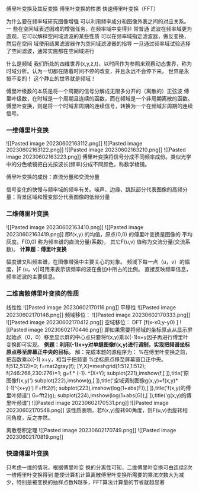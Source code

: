 傅里叶变换及其反变换
傅里叶变换的性质
快速傅里叶变换（FFT）

为什么要在频率域研究图像增强
可以利用频率成分和图像外表之间的对应关系。一 些在空间域表述困难的增强任务，在频率域中变得非 常普通
滤波在频率域更为直观，它可以解释空间域滤波的某些性质
可以在频率域指定滤波器，做反变换，然后在空间 域使用结果滤波器作为空间域滤波器的指导
一旦通过频率域试验选择了空间滤波，通常实施都在空间域进行

什么是频域
我们所处的四维世界(x,y,z,t)，以时间作为参照来观察动态世界，称为时域分析。认为一切都在随着时间不停的改变，并且永远不会停下来。
世界是永恒不变的！
这个静止的世界就是频域！

傅里叶级数的本质是将一个周期的信号分解成无限多分开的（离散的）正弦波
傅里叶级数，在时域是一个周期且连续的函数，而在频域是一个非周期离散的函数。
傅里叶变换，则是将一个时域非周期的连续信号，转换为一个在频域非周期的连续信号。
### 一维傅里叶变换
![[Pasted image 20230602163112.png]]
![[Pasted image 20230602163122.png]]
![[Pasted image 20230602163210.png]]
![[Pasted image 20230602163223.png]]
傅里叶变换将信号分成不同频率成份。类似光学中的分色棱镜把白光按波长(频率)分成不同颜色，称数学棱镜。

傅里叶变换的成份：直流分量和交流分量

信号变化的快慢与频率域的频率有关。噪声、边缘、跳跃部分代表图像的高频分量；背景区域和慢变部分代表图像的低频分量

### 二维傅里叶变换
![[Pasted image 20230602163410.png]]
![[Pasted image 20230602163419.png]]
即f(x,y) 的均值，原点(0,0) 的傅里叶变换是图像的
平均灰度。F(0,0) 称为频率谱的直流分量(系数)，
其它F(u,v) 值称为交流分量(交流系数)。
**计算题：傅里叶变换**

幅度谱又叫频率谱，在图像增强中主要关心的对象。
频域下每一点（u，v）的幅度，|F (u，v)|可用来表示该频率的波在叠加中所占的比例。
直接反映频率信息，频率滤波的主要信息。

### 二维离散傅里叶变换的性质
线性性
![[Pasted image 20230602170116.png]]
平移性
![[Pasted image 20230602170148.png]]
频域移位：
![[Pasted image 20230602170333.png]]
![[Pasted image 20230602170412.png]]
空域移位：
DFT [f(x-x0,y-y0) ]
![[Pasted image 20230602170446.png]]
即如果需要将频域的坐标原点从显示屏起始点（0，0）移至显示屏的中心点只要将f(x,y)乘以(-1)x+y因子再进行傅里叶变换即可实现。
**例题：利用(-1)x+y对单缝图像f(x,y)进行调制，实现把频谱坐标原点移至屏幕正中央的目标。**
解：完成本题的源程序为：
%在傅里叶变换之前，把函数乘以(-1) x+y，相当于把频谱
%坐标原点移至屏幕窗口正中央。
f(512,512)=0;
f=mat2gray(f);
[Y,X]=meshgrid(1:512,1:512);
f(246:266,230:276)=1;
g=f.* (-1). ^(X+Y);
subplot(221),imshow(f,[ ]),title('原图像f(x,y)')
subplot(222),imshow(g,[ ]),title('空域调制图像g(x,y)=f(x,y)* (-1)^{x+y}')
F=fft2(f);
subplot(223),imshow(log(1+abs(F)),[ ]),title('f(x,y)的傅里叶频谱')
G=fft2(g);
subplot(224),imshow(log(1+abs(G)),[ ]),title('g(x,y)的傅里叶频谱')
![[Pasted image 20230602170531.png]]
![[Pasted image 20230602170548.png]]
该性质表明，若f(x,y)旋转θ0角度，则F(u,v)也旋转相同角度，反之亦然。

离散卷积定理
![[Pasted image 20230602170749.png]]
![[Pasted image 20230602170819.png]]


### 快速傅里叶变换
只考虑一维的情况，根据傅里叶变 换的分离性可知，二维傅里叶变换可由连续2次一维傅里叶变换得到
能使计算机计算离散傅里叶变换所需要的乘法次数大为减少，特别是被变换的抽样点数N越多，FFT算法计算量的节省就越显著
